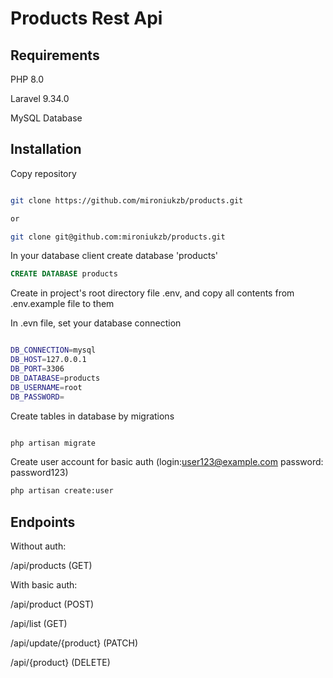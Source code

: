 # Products Rest Api

## Requirements

PHP 8.0

Laravel 9.34.0

MySQL Database

## Installation

Copy repository

```bash

git clone https://github.com/mironiukzb/products.git

or

git clone git@github.com:mironiukzb/products.git

```

In your database client create database 'products'

```sql
CREATE DATABASE products
```

Create in project's root directory file .env, and copy all contents from .env.example file to them

In .evn file, set your database connection 

```bash

DB_CONNECTION=mysql
DB_HOST=127.0.0.1
DB_PORT=3306
DB_DATABASE=products
DB_USERNAME=root
DB_PASSWORD=

```

Create tables in database by migrations

```bash

php artisan migrate

```

Create user account for basic auth (login:user123@example.com password: password123)

```bash
php artisan create:user
```

## Endpoints

Without auth:

/api/products (GET)

With basic auth:

/api/product (POST)

/api/list   (GET)

/api/update/{product} (PATCH)

/api/{product}   (DELETE)
